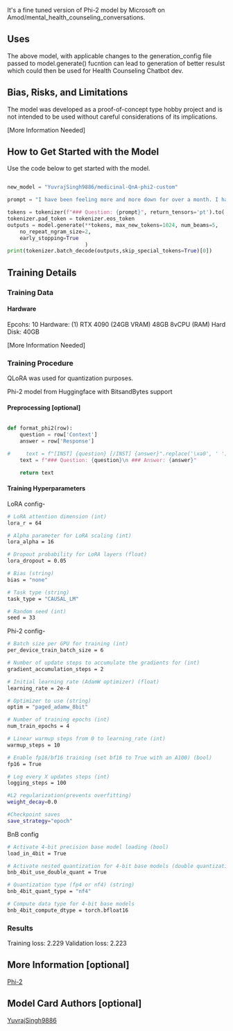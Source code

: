 

<!-- Provide a quick summary of what the model is/does. -->

It's a fine tuned version of Phi-2 model by Microsoft on Amod/mental_health_counseling_conversations.


## Uses

<!-- Address questions around how the model is intended to be used, including the foreseeable users of the model and those affected by the model. -->
The above model, with applicable changes to the generation_config file passed to model.generate() fucntion can lead to generation of better resulst which could then be used for Health Counseling Chatbot dev.



## Bias, Risks, and Limitations

The model was developed as a proof-of-concept type hobby project and is not intended to be used without careful considerations of its implications.

[More Information Needed]


## How to Get Started with the Model

Use the code below to get started with the model.

```python

new_model = "YuvrajSingh9886/medicinal-QnA-phi2-custom"

prompt = "I have been feeling more and more down for over a month. I have started having trouble sleeping due to panic attacks, but they are almost never triggered by something that I know of."

tokens = tokenizer(f"### Question: {prompt}", return_tensors='pt').to('cuda')
tokenizer.pad_token = tokenizer.eos_token
outputs = model.generate(**tokens, max_new_tokens=1024, num_beams=5,
    no_repeat_ngram_size=2,
    early_stopping=True
                         )
print(tokenizer.batch_decode(outputs,skip_special_tokens=True)[0])

```

## Training Details

### Training Data


#### Hardware

Epcohs: 10
Hardware: (1) RTX 4090 (24GB VRAM) 48GB 8vCPU (RAM)
          Hard Disk: 40GB


[More Information Needed]

### Training Procedure

QLoRA was used for quantization purposes.

Phi-2 model from Huggingface with BitsandBytes support


#### Preprocessing [optional]

```python

def format_phi2(row):
    question = row['Context']
    answer = row['Response']

#     text = f"[INST] {question} [/INST] {answer}".replace('\xa0', ' ')
    text = f"### Question: {question}\n ### Answer: {answer}"

    return text
```

#### Training Hyperparameters


LoRA config-
```bash
# LoRA attention dimension (int)
lora_r = 64

# Alpha parameter for LoRA scaling (int)
lora_alpha = 16

# Dropout probability for LoRA layers (float)
lora_dropout = 0.05

# Bias (string)
bias = "none"

# Task type (string)
task_type = "CAUSAL_LM"

# Random seed (int)
seed = 33
```

Phi-2 config-

```bash
# Batch size per GPU for training (int)
per_device_train_batch_size = 6

# Number of update steps to accumulate the gradients for (int)
gradient_accumulation_steps = 2

# Initial learning rate (AdamW optimizer) (float)
learning_rate = 2e-4

# Optimizer to use (string)
optim = "paged_adamw_8bit"

# Number of training epochs (int)
num_train_epochs = 4

# Linear warmup steps from 0 to learning_rate (int)
warmup_steps = 10

# Enable fp16/bf16 training (set bf16 to True with an A100) (bool)
fp16 = True

# Log every X updates steps (int)
logging_steps = 100

#L2 regularization(prevents overfitting)
weight_decay=0.0

#Checkpoint saves
save_strategy="epoch"
```

BnB config

```bash
# Activate 4-bit precision base model loading (bool)
load_in_4bit = True

# Activate nested quantization for 4-bit base models (double quantization) (bool)
bnb_4bit_use_double_quant = True

# Quantization type (fp4 or nf4) (string)
bnb_4bit_quant_type = "nf4"

# Compute data type for 4-bit base models
bnb_4bit_compute_dtype = torch.bfloat16

```

### Results

Training loss: 2.229
Validation loss: 2.223


## More Information [optional]

[Phi-2](https://huggingface.co/microsoft/phi-2)

## Model Card Authors [optional]

[YuvrajSingh9886](https://huggingface.co/YuvrajSingh9886)
